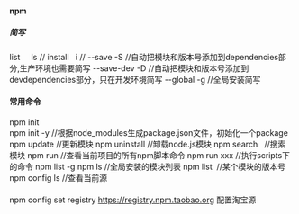 #### npm
##### 简写
list         ls //
install      i  //
--save      -S  //自动把模块和版本号添加到dependencies部分,生产环境也需要简写
--save-dev  -D  //自动把模块和版本号添加到devdependencies部分，只在开发环境简写
--global    -g  //全局安装简写
#### 常用命令
npm init  
npm init -y   //根据node_modules生成package.json文件，初始化一个package
npm update <Module Name>      //更新模块
npm uninstall <Module Name>   //卸载node.js模块
npm search <Module Name>      //搜索模块
npm run                       //查看当前项目的所有npm脚本命令
npm run xxx                   //执行scripts下的命令
npm list -g npm ls            //全局安装的模块列表
npm list <Module Name>        //某个模块的版本号
npm config ls                 //查看当前源
#### 
npm config set registry https://registry.npm.taobao.org  配置淘宝源
